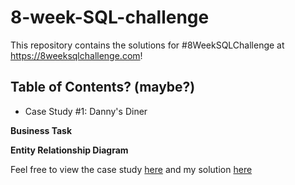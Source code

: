 # 8-week-SQL-challenge
This repository contains the solutions for #8WeekSQLChallenge at https://8weeksqlchallenge.com!

## Table of Contents? (maybe?)
- Case Study #1: Danny's Diner

**Business Task**

**Entity Relationship Diagram**

Feel free to view the case study [here](https://8weeksqlchallenge.com/case-study-1/) and my solution [here]()
